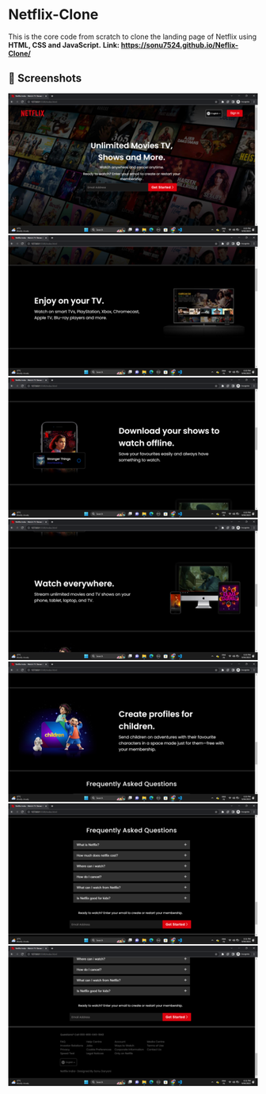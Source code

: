 # Netflix-Clone
This is the core code from scratch to clone the landing page of Netflix using **HTML, CSS and JavaScript.**
**Link: https://sonu7524.github.io/Neflix-Clone/**


## 📸 Screenshots
![image](https://github.com/sonu7524/Neflix-Clone/blob/master/images/Screenshot%20(9).png)
![image](https://github.com/sonu7524/Neflix-Clone/blob/master/images/Screenshot%20(10).png)
![image](https://github.com/sonu7524/Neflix-Clone/blob/master/images/Screenshot%20(11).png)
![image](https://github.com/sonu7524/Neflix-Clone/blob/master/images/Screenshot%20(12).png)
![image](https://github.com/sonu7524/Neflix-Clone/blob/master/images/Screenshot%20(13).png)
![image](https://github.com/sonu7524/Neflix-Clone/blob/master/images/Screenshot%20(14).png)
![image](https://github.com/sonu7524/Neflix-Clone/blob/master/images/Screenshot%20(15).png)

